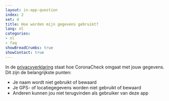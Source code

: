 ```yaml
---
layout: in-app-question
index: 2
set: 4
title: Hoe worden mijn gegevens gebruikt?
lang: nl
categories:
- nl
- faq
showBreadCrumbs: true
showContact: true
---
```

In de [privacyverklaring](www.coronacheck.nl/nl/privacy-in-de-app) staat hoe CoronaCheck omgaat met jouw gegevens. Dit zijn de belangrijkste punten:

- Je naam wordt niet gebruikt of bewaard
- Je GPS- of locatiegegevens worden niet gebruikt of bewaard
- Anderen kunnen jou niet terugvinden als gebruiker van deze app
